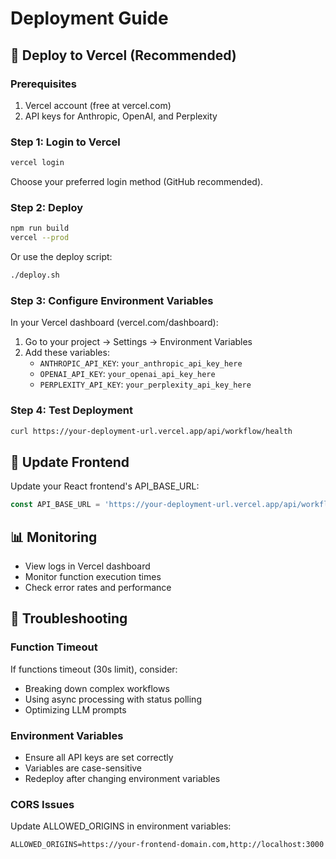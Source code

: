 # Deployment Guide

## 🚀 Deploy to Vercel (Recommended)

### Prerequisites
1. Vercel account (free at vercel.com)
2. API keys for Anthropic, OpenAI, and Perplexity

### Step 1: Login to Vercel
```bash
vercel login
```
Choose your preferred login method (GitHub recommended).

### Step 2: Deploy
```bash
npm run build
vercel --prod
```

Or use the deploy script:
```bash
./deploy.sh
```

### Step 3: Configure Environment Variables
In your Vercel dashboard (vercel.com/dashboard):

1. Go to your project → Settings → Environment Variables
2. Add these variables:
   - `ANTHROPIC_API_KEY`: `your_anthropic_api_key_here`
   - `OPENAI_API_KEY`: `your_openai_api_key_here`
   - `PERPLEXITY_API_KEY`: `your_perplexity_api_key_here`

### Step 4: Test Deployment
```bash
curl https://your-deployment-url.vercel.app/api/workflow/health
```

## 🔄 Update Frontend
Update your React frontend's API_BASE_URL:
```javascript
const API_BASE_URL = 'https://your-deployment-url.vercel.app/api/workflow';
```

## 📊 Monitoring
- View logs in Vercel dashboard
- Monitor function execution times
- Check error rates and performance

## 🔧 Troubleshooting

### Function Timeout
If functions timeout (30s limit), consider:
- Breaking down complex workflows
- Using async processing with status polling
- Optimizing LLM prompts

### Environment Variables
- Ensure all API keys are set correctly
- Variables are case-sensitive
- Redeploy after changing environment variables

### CORS Issues
Update ALLOWED_ORIGINS in environment variables:
```
ALLOWED_ORIGINS=https://your-frontend-domain.com,http://localhost:3000
```